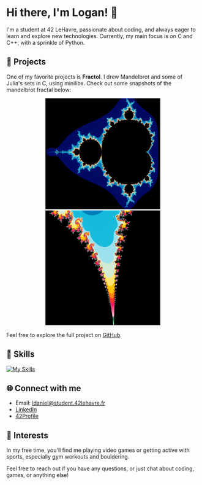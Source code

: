 # Hi there, I'm Logan! 👋

I'm a student at 42 LeHavre, passionate about coding, and always eager to learn and explore new technologies. Currently, my main focus is on C and C++, with a sprinkle of Python.

## 🚀 Projects

One of my favorite projects is **Fractol**. I drew Mandelbrot and some of Julia's sets in C, using minilibx. Check out some snapshots of the mandelbrot fractal below:


<div align="center">
  <img src="full_mandel.png" width="300" alt="Mandelbrot">
  <img src="zoomed_mandel.png" width="300" alt="Zoomed Mandelbrot">
</div>


Feel free to explore the full project on [GitHub](https://github.com/lolopss/fractol).

## 🔧 Skills
[![My Skills](https://skillicons.dev/icons?i=c,cpp,python,django,docker,react,js,html,css)](https://skillicons.dev)

## 🌐 Connect with me

- Email: ldaniel@student.42lehavre.fr
- [LinkedIn](https://www.linkedin.com/in/logan-daniel-08b662259/)
- [42Profile](https://profile.intra.42.fr/users/ldaniel) 

## 👾 Interests

In my free time, you'll find me playing video games or getting active with sports, especially gym workouts and bouldering.

Feel free to reach out if you have any questions, or just chat about coding, games, or anything else!
